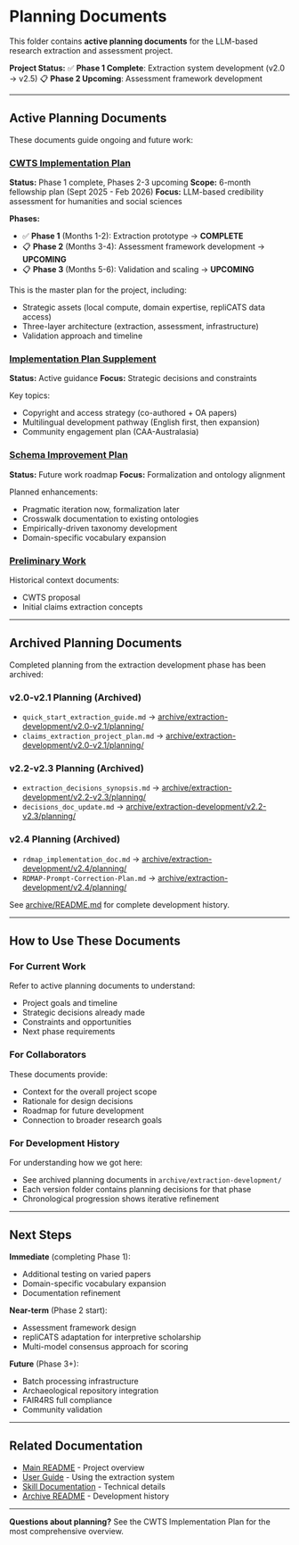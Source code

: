 # Planning Documents

This folder contains **active planning documents** for the LLM-based research extraction and assessment project.

**Project Status:**
✅ **Phase 1 Complete**: Extraction system development (v2.0 → v2.5)
📋 **Phase 2 Upcoming**: Assessment framework development

---

## Active Planning Documents

These documents guide ongoing and future work:

### [CWTS Implementation Plan](cwts_implementation_plan.md)
**Status:** Phase 1 complete, Phases 2-3 upcoming
**Scope:** 6-month fellowship plan (Sept 2025 - Feb 2026)
**Focus:** LLM-based credibility assessment for humanities and social sciences

**Phases:**
- ✅ **Phase 1** (Months 1-2): Extraction prototype → **COMPLETE**
- 📋 **Phase 2** (Months 3-4): Assessment framework development → **UPCOMING**
- 📋 **Phase 3** (Months 5-6): Validation and scaling → **UPCOMING**

This is the master plan for the project, including:
- Strategic assets (local compute, domain expertise, repliCATS data access)
- Three-layer architecture (extraction, assessment, infrastructure)
- Validation approach and timeline

### [Implementation Plan Supplement](implementation_plan_supplement.md)
**Status:** Active guidance
**Focus:** Strategic decisions and constraints

Key topics:
- Copyright and access strategy (co-authored + OA papers)
- Multilingual development pathway (English first, then expansion)
- Community engagement plan (CAA-Australasia)

### [Schema Improvement Plan](schema_improvement_plan.md)
**Status:** Future work roadmap
**Focus:** Formalization and ontology alignment

Planned enhancements:
- Pragmatic iteration now, formalization later
- Crosswalk documentation to existing ontologies
- Empirically-driven taxonomy development
- Domain-specific vocabulary expansion

### [Preliminary Work](preliminary-work/)
Historical context documents:
- CWTS proposal
- Initial claims extraction concepts

---

## Archived Planning Documents

Completed planning from the extraction development phase has been archived:

### v2.0-v2.1 Planning (Archived)
- `quick_start_extraction_guide.md` → [archive/extraction-development/v2.0-v2.1/planning/](../archive/extraction-development/v2.0-v2.1/planning/)
- `claims_extraction_project_plan.md` → [archive/extraction-development/v2.0-v2.1/planning/](../archive/extraction-development/v2.0-v2.1/planning/)

### v2.2-v2.3 Planning (Archived)
- `extraction_decisions_synopsis.md` → [archive/extraction-development/v2.2-v2.3/planning/](../archive/extraction-development/v2.2-v2.3/planning/)
- `decisions_doc_update.md` → [archive/extraction-development/v2.2-v2.3/planning/](../archive/extraction-development/v2.2-v2.3/planning/)

### v2.4 Planning (Archived)
- `rdmap_implementation_doc.md` → [archive/extraction-development/v2.4/planning/](../archive/extraction-development/v2.4/planning/)
- `RDMAP-Prompt-Correction-Plan.md` → [archive/extraction-development/v2.4/planning/](../archive/extraction-development/v2.4/planning/)

See [archive/README.md](../archive/README.md) for complete development history.

---

## How to Use These Documents

### For Current Work
Refer to active planning documents to understand:
- Project goals and timeline
- Strategic decisions already made
- Constraints and opportunities
- Next phase requirements

### For Collaborators
These documents provide:
- Context for the overall project scope
- Rationale for design decisions
- Roadmap for future development
- Connection to broader research goals

### For Development History
For understanding how we got here:
- See archived planning documents in `archive/extraction-development/`
- Each version folder contains planning decisions for that phase
- Chronological progression shows iterative refinement

---

## Next Steps

**Immediate** (completing Phase 1):
- Additional testing on varied papers
- Domain-specific vocabulary expansion
- Documentation refinement

**Near-term** (Phase 2 start):
- Assessment framework design
- repliCATS adaptation for interpretive scholarship
- Multi-model consensus approach for scoring

**Future** (Phase 3+):
- Batch processing infrastructure
- Archaeological repository integration
- FAIR4RS full compliance
- Community validation

---

## Related Documentation

- [Main README](../README.md) - Project overview
- [User Guide](../docs/user-guide/getting-started.md) - Using the extraction system
- [Skill Documentation](../docs/skill-documentation/) - Technical details
- [Archive README](../archive/README.md) - Development history

---

**Questions about planning?** See the CWTS Implementation Plan for the most comprehensive overview.
